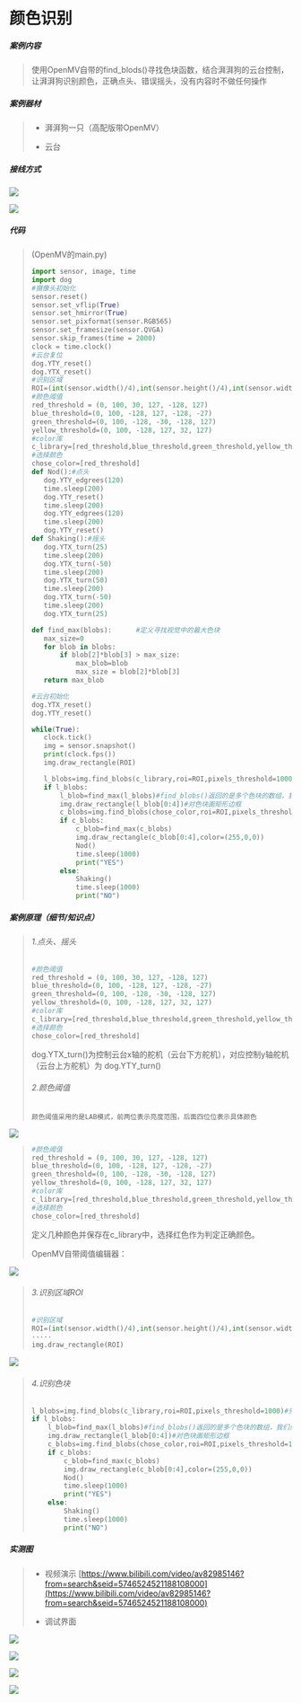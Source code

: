 # 颜色识别

##### 案例内容

>​	使用OpenMV自带的find_blods()寻找色块函数，结合湃湃狗的云台控制，让湃湃狗识别颜色，正确点头、错误摇头，没有内容时不做任何操作

##### 案例器材

>* 湃湃狗一只（高配版带OpenMV）
>
>* 云台
>

##### 接线方式

![](/pic/ch5/5.2.3/1.png) 

![](/pic/ch5/5.2.3/2.png) 

##### 代码

>(OpenMV的main.py)
>
>```python
>import sensor, image, time
>import dog
>#摄像头初始化
>sensor.reset()
>sensor.set_vflip(True)
>sensor.set_hmirror(True)
>sensor.set_pixformat(sensor.RGB565)
>sensor.set_framesize(sensor.QVGA)
>sensor.skip_frames(time = 2000)
>clock = time.clock()
>#云台复位
>dog.YTY_reset()
>dog.YTX_reset()
>#识别区域
>ROI=(int(sensor.width()/4),int(sensor.height()/4),int(sensor.width()/2),int(sensor.height()/2))
>#颜色阈值
>red_threshold = (0, 100, 30, 127, -128, 127)
>blue_threshold=(0, 100, -128, 127, -128, -27)
>green_threshold=(0, 100, -128, -30, -128, 127)
>yellow_threshold=(0, 100, -128, 127, 32, 127)
>#color库
>c_library=[red_threshold,blue_threshold,green_threshold,yellow_threshold]
>#选择颜色
>chose_color=[red_threshold]
>def Nod():#点头
>    dog.YTY_edgrees(120)
>    time.sleep(200)
>    dog.YTY_reset()
>    time.sleep(200)
>    dog.YTY_edgrees(120)
>    time.sleep(200)
>    dog.YTY_reset()
>def Shaking():#摇头
>    dog.YTX_turn(25)
>    time.sleep(200)
>    dog.YTX_turn(-50)
>    time.sleep(200)
>    dog.YTX_turn(50)
>    time.sleep(200)
>    dog.YTX_turn(-50)
>    time.sleep(200)
>    dog.YTX_turn(25)
>
>def find_max(blobs):      #定义寻找视觉中的最大色块
>    max_size=0
>    for blob in blobs:
>        if blob[2]*blob[3] > max_size:
>            max_blob=blob
>            max_size = blob[2]*blob[3]
>    return max_blob
>
>#云台初始化
>dog.YTX_reset()
>dog.YTY_reset()
>
>while(True):
>    clock.tick()
>    img = sensor.snapshot()
>    print(clock.fps())
>    img.draw_rectangle(ROI)
>
>    l_blobs=img.find_blobs(c_library,roi=ROI,pixels_threshold=1000)#先寻找有无颜色库中色块，pixels_threshold=1000表示像素小于1000的色块不统计
>    if l_blobs:
>        l_blob=find_max(l_blobs)#find_blobs()返回的是多个色块的数组，我们只需要最大的一个色块
>        img.draw_rectangle(l_blob[0:4])#对色块画矩形边框
>        c_blobs=img.find_blobs(chose_color,roi=ROI,pixels_threshold=1000)
>        if c_blobs:
>            c_blob=find_max(c_blobs)
>            img.draw_rectangle(c_blob[0:4],color=(255,0,0))
>            Nod()
>            time.sleep(1000)
>            print("YES")
>        else:
>            Shaking()
>            time.sleep(1000)
>            print("NO")
>```
>

##### 案例原理（细节/知识点）

>###### 1.点头、摇头
>
>   ```python
>   #颜色阈值
>   red_threshold = (0, 100, 30, 127, -128, 127)
>   blue_threshold=(0, 100, -128, 127, -128, -27)
>   green_threshold=(0, 100, -128, -30, -128, 127)
>   yellow_threshold=(0, 100, -128, 127, 32, 127)
>   #color库
>   c_library=[red_threshold,blue_threshold,green_threshold,yellow_threshold]
>   #选择颜色
>   chose_color=[red_threshold]
>   ```
>
> 	dog.YTX_turn()为控制云台x轴的舵机（云台下方舵机），对应控制y轴舵机（云台上方舵机）为	dog.YTY_turn()
>
>###### 2.颜色阈值
>
>     颜色阈值采用的是LAB模式，前两位表示亮度范围，后面四位位表示具体颜色
>

![](/pic/ch5/5.2.3/3.png) 

>   ```python
>   #颜色阈值
>   red_threshold = (0, 100, 30, 127, -128, 127)
>   blue_threshold=(0, 100, -128, 127, -128, -27)
>   green_threshold=(0, 100, -128, -30, -128, 127)
>   yellow_threshold=(0, 100, -128, 127, 32, 127)
>   #color库
>   c_library=[red_threshold,blue_threshold,green_threshold,yellow_threshold]
>   #选择颜色
>   chose_color=[red_threshold]
>   ```
>
>   定义几种颜色并保存在c_library中，选择红色作为判定正确颜色。
>
>   OpenMV自带阈值编辑器：

![](/pic/ch5/5.2.3/4.png) 

>###### 3.识别区域ROI
>
>   ```python
>   #识别区域
>   ROI=(int(sensor.width()/4),int(sensor.height()/4),int(sensor.width()/2),int(sensor.height()/2))
>   ·····
>   img.draw_rectangle(ROI)
>   ```
>

![](/pic/ch5/5.2.3/5.png) 

>###### 4.识别色块
>
>   ```python
>   l_blobs=img.find_blobs(c_library,roi=ROI,pixels_threshold=1000)#先寻找有无颜色库中色块，pixels_threshold=1000表示像素小于1000的色块不统计
>   if l_blobs:
>       l_blob=find_max(l_blobs)#find_blobs()返回的是多个色块的数组，我们只需要最大的一个色块
>       img.draw_rectangle(l_blob[0:4])#对色块画矩形边框
>       c_blobs=img.find_blobs(chose_color,roi=ROI,pixels_threshold=1000)
>       if c_blobs:
>           c_blob=find_max(c_blobs)
>           img.draw_rectangle(c_blob[0:4],color=(255,0,0))
>           Nod()
>           time.sleep(1000)
>           print("YES")
>       else:
>           Shaking()
>           time.sleep(1000)
>           print("NO") ​
>   ```

##### 实测图

>- 视频演示 [https://www.bilibili.com/video/av82985146?from=search&seid=5746524521188108000](https://www.bilibili.com/video/av82985146?from=search&seid=5746524521188108000)
>
>- 调试界面
>

![](/pic/ch5/5.2.3/6.png) 

![](/pic/ch5/5.2.3/7.png) 

![](/pic/ch5/5.2.3/8.png) 

![](/pic/ch5/5.2.3/9.png) 
